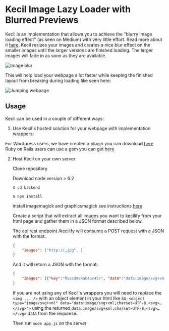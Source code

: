 # Kecil Image Lazy Loader with Blurred Previews

Kecil is an implementation that allows you to achieve the "blurry image loading effect" (as seen on Medium) with very little effort. Read more about it [here](https://jmperezperez.com/medium-image-progressive-loading-placeholder). Kecil resizes your images and creates a nice blur effect on the smaller images until the larger versions are finished loading. The larger images will fade in as soon as they are available.

![Image blur](https://css-tricks.com/wp-content/uploads/2015/12/blur.gif)

This will help load your webpage a lot faster while keeping the finished layout from breaking during loading like seen here:

![Jumping webpage](http://aspiringwebdev.com/wp-content/uploads/2015/03/meal-plan-load-no-padding-bottom.gif)

## Usage

Kecil can be used in a couple of different ways:

1. Use Kecil's hosted solution for your webpage with implementation wrappers:

For Wordpress users, we have created a plugin you can download [here](https://something.com)
Ruby on Rails users can use a gem you can get [here](https://something.com)

2. Host Kecil on your own server

    Clone repository
    
    Download node version > 6.2 

    `$ cd backend`
    
    `$ npm install`
    
    install imagemagick and graphicsmagick
    see instructions [here](https://www.npmjs.com/package/gm)
    
    Create a script that will extract all images you want to kecilify from your html page and gather them in a JSON format described below.
    
    The api rest endpoint /kecilify will consume a POST request with a JSON with the format:
    
    ```JSON
    {
        "images": ["http://…jpg", ]
    }
    ```
    
    And it will return a JSON with the format:
    
    ```JSON
    {
        "images": [{"key":"h5acd984ab4ac457", "data":"data:image/svg+xml;charset=UTF-8,<svg>…</svg>", "width": 300, "height": 200}, ]
    }
    ```
    
    If you are not using any of Kecil's wrappers you will need to replace the `<img ... />` with an object element in your html like so: `<object type="image/svg+xml" data="data:image/svg+xml;charset=UTF-8,<svg>…</svg>">` 
    using the returned `data:image/svg+xml;charset=UTF-8,<svg>…</svg>` data from the response.
    
    Then run `node app.js` on the server
